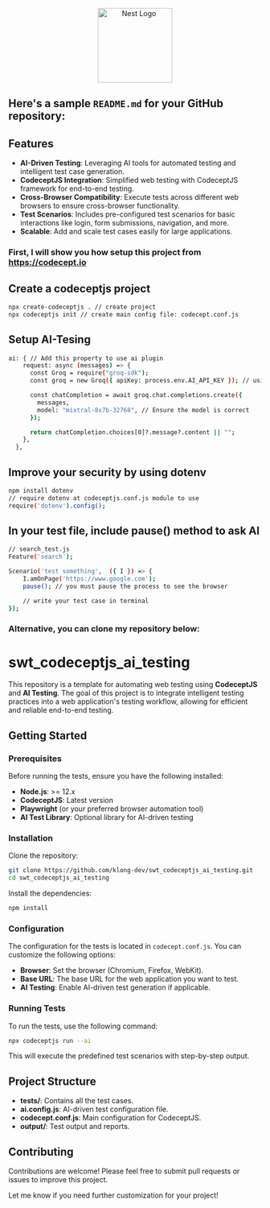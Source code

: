 <p align="center">
  <img src="[https://nestjs.com/img/logo-small.svg](https://avatars.githubusercontent.com/u/54646432?s=148&v=4)" width="148" alt="Nest Logo" />
</p>

Here's a sample `README.md` for your GitHub repository:
---
## Features

- **AI-Driven Testing**: Leveraging AI tools for automated testing and intelligent test case generation.
- **CodeceptJS Integration**: Simplified web testing with CodeceptJS framework for end-to-end testing.
- **Cross-Browser Compatibility**: Execute tests across different web browsers to ensure cross-browser functionality.
- **Test Scenarios**: Includes pre-configured test scenarios for basic interactions like login, form submissions, navigation, and more.
- **Scalable**: Add and scale test cases easily for large applications.
  
### First, I will show you how setup this project from https://codecept.io
## Create a codeceptjs project
```bash
npx create-codeceptjs . // create project
npx codeceptjs init // create main config file: codecept.conf.js
```

## Setup AI-Tesing
```bash
ai: { // Add this property to use ai plugin
    request: async (messages) => {
      const Groq = require("groq-sdk");
      const groq = new Groq({ apiKey: process.env.AI_API_KEY }); // using .env to protect your api_key

      const chatCompletion = await groq.chat.completions.create({
        messages,
        model: "mixtral-8x7b-32768", // Ensure the model is correct
      });

      return chatCompletion.choices[0]?.message?.content || "";
    },
  },
```

## Improve your security by using dotenv
```bash
npm install dotenv
// require dotenv at codeceptjs.conf.js module to use
require('dotenv').config();
```

## In your test file, include pause() method to ask AI
```bash
// search_test.js
Feature('search');

Scenario('test something',  ({ I }) => {
    I.amOnPage('https://www.google.com');
    pause(); // you must pause the process to see the browser

    // write your test case in terminal
});

```
### Alternative, you can clone my repository below:

# swt_codeceptjs_ai_testing

This repository is a template for automating web testing using **CodeceptJS** and **AI Testing**. The goal of this project is to integrate intelligent testing practices into a web application's testing workflow, allowing for efficient and reliable end-to-end testing.


## Getting Started

### Prerequisites

Before running the tests, ensure you have the following installed:

- **Node.js**: >= 12.x
- **CodeceptJS**: Latest version
- **Playwright** (or your preferred browser automation tool)
- **AI Test Library**: Optional library for AI-driven testing

### Installation

Clone the repository:

```bash
git clone https://github.com/klong-dev/swt_codeceptjs_ai_testing.git
cd swt_codeceptjs_ai_testing
```

Install the dependencies:

```bash
npm install
```

### Configuration

The configuration for the tests is located in `codecept.conf.js`. You can customize the following options:

- **Browser**: Set the browser (Chromium, Firefox, WebKit).
- **Base URL**: The base URL for the web application you want to test.
- **AI Testing**: Enable AI-driven test generation if applicable.

### Running Tests

To run the tests, use the following command:

```bash
npx codeceptjs run --ai
```

This will execute the predefined test scenarios with step-by-step output.

## Project Structure

- **tests/**: Contains all the test cases.
- **ai.config.js**: AI-driven test configuration file.
- **codecept.conf.js**: Main configuration for CodeceptJS.
- **output/**: Test output and reports.

## Contributing

Contributions are welcome! Please feel free to submit pull requests or issues to improve this project.


Let me know if you need further customization for your project!
